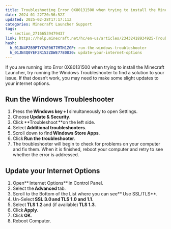 ```yaml
---
title: Troubleshooting Error 0X80131500 when trying to install the Minecraft Launcher
date: 2024-01-22T20:56:52Z
updated: 2025-02-28T17:17:11Z
categories: Minecraft Launcher Support
tags:
  - section_27166539479437
link: https://help.minecraft.net/hc/en-us/articles/23432418934925-Troubleshooting-Error-0X80131500-when-trying-to-install-the-Minecraft-Launcher
hash:
  h_01JN4PZ69PTYCVE0677MTH1ZGP: run-the-windows-troubleshooter
  h_01JN4Q0YEF2R152ZDWE7780830: update-your-internet-options
---
```


If you are running into Error 0X80131500 when trying to install the Minecraft Launcher, try running the Windows Troubleshooter to find a solution to your issue. If that doesn’t work, you may need to make some slight updates to your internet options.

## Run the Windows Troubleshooter

1.  Press the **Windows key + I** simultaneously to open Settings.
2.  Choose **Update & Security**.
3.  Click **Troubleshoot **on the left side.
4.  Select **Additional troubleshooters**.
5.  Scroll down to find **Windows Store Apps**.
6.  Click **Run the troubleshooter**.
7.  The troubleshooter will begin to check for problems on your computer and fix them. When it is finished, reboot your computer and retry to see whether the error is addressed.

## Update your Internet Options

1.  Open** Internet Options** in Control Panel.
2.  Select the **Advanced** tab.
3.  Scroll to the Bottom of the List where you can see** Use SSL/TLS**.
4.  Un-Select **SSL 3.0 **and** TLS 1.0 and 1.1**.
5.  Select **TLS 1.2** and (if available) **TLS 1.3**.
6.  Click **Apply**.
7.  Click **OK**.
8.  Reboot Computer.
